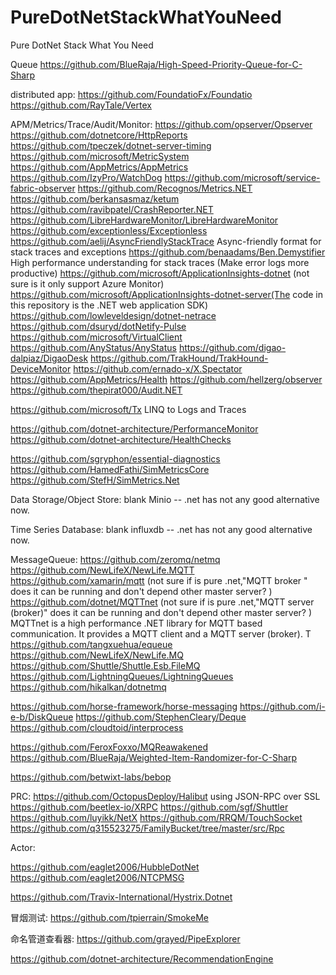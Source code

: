 # PureDotNetStackWhatYouNeed
Pure DotNet Stack What You Need

Queue
  https://github.com/BlueRaja/High-Speed-Priority-Queue-for-C-Sharp

distributed app:
  https://github.com/FoundatioFx/Foundatio
  https://github.com/RayTale/Vertex


APM/Metrics/Trace/Audit/Monitor:
  https://github.com/opserver/Opserver
  https://github.com/dotnetcore/HttpReports
  https://github.com/tpeczek/dotnet-server-timing
  https://github.com/microsoft/MetricSystem
  https://github.com/AppMetrics/AppMetrics
  https://github.com/IzyPro/WatchDog
  https://github.com/microsoft/service-fabric-observer
  https://github.com/Recognos/Metrics.NET
  https://github.com/berkansasmaz/ketum
  https://github.com/ravibpatel/CrashReporter.NET
  https://github.com/LibreHardwareMonitor/LibreHardwareMonitor
  https://github.com/exceptionless/Exceptionless
  https://github.com/aelij/AsyncFriendlyStackTrace
    Async-friendly format for stack traces and exceptions
  https://github.com/benaadams/Ben.Demystifier
    High performance understanding for stack traces (Make error logs more productive)
  https://github.com/microsoft/ApplicationInsights-dotnet    (not sure is it only support Azure Monitor)      https://github.com/microsoft/ApplicationInsights-dotnet-server(The code in this repository is the .NET web application SDK)
  https://github.com/lowleveldesign/dotnet-netrace
  https://github.com/dsuryd/dotNetify-Pulse
  https://github.com/microsoft/VirtualClient
  https://github.com/AnyStatus/AnyStatus
  https://github.com/digao-dalpiaz/DigaoDesk
  https://github.com/TrakHound/TrakHound-DeviceMonitor
  https://github.com/ernado-x/X.Spectator
  https://github.com/AppMetrics/Health
  https://github.com/hellzerg/observer
  https://github.com/thepirat000/Audit.NET
  
  https://github.com/microsoft/Tx
    LINQ to Logs and Traces

  https://github.com/dotnet-architecture/PerformanceMonitor
  https://github.com/dotnet-architecture/HealthChecks


https://github.com/sgryphon/essential-diagnostics
https://github.com/HamedFathi/SimMetricsCore
https://github.com/StefH/SimMetrics.Net


Data Storage/Object Store:
blank
  Minio -- .net has not any good alternative now.

Time Series Database:
blank
  influxdb -- .net has not any good alternative now.


MessageQueue:
  https://github.com/zeromq/netmq
  https://github.com/NewLifeX/NewLife.MQTT
  https://github.com/xamarin/mqtt (not sure if is pure .net,"MQTT  broker " does it can be running and don't depend other master server? )
  https://github.com/dotnet/MQTTnet  (not sure if is pure .net,"MQTT server (broker)" does it can be running and don't depend other master server? )
    MQTTnet is a high performance .NET library for MQTT based communication. It provides a MQTT client and a MQTT server (broker). T
  https://github.com/tangxuehua/equeue
  https://github.com/NewLifeX/NewLife.MQ
  https://github.com/Shuttle/Shuttle.Esb.FileMQ
  https://github.com/LightningQueues/LightningQueues
  https://github.com/hikalkan/dotnetmq

  https://github.com/horse-framework/horse-messaging
  https://github.com/i-e-b/DiskQueue
  https://github.com/StephenCleary/Deque
  https://github.com/cloudtoid/interprocess

  https://github.com/FeroxFoxxo/MQReawakened
  https://github.com/BlueRaja/Weighted-Item-Randomizer-for-C-Sharp



https://github.com/betwixt-labs/bebop

PRC:
  https://github.com/OctopusDeploy/Halibut
    using JSON-RPC over SSL
  https://github.com/beetlex-io/XRPC
  https://github.com/sgf/Shuttler
  https://github.com/luyikk/NetX
  https://github.com/RRQM/TouchSocket
  https://github.com/q315523275/FamilyBucket/tree/master/src/Rpc
  
Actor:
  

https://github.com/eaglet2006/HubbleDotNet
https://github.com/eaglet2006/NTCPMSG

https://github.com/Travix-International/Hystrix.Dotnet


冒烟测试:
https://github.com/tpierrain/SmokeMe

命名管道查看器:
https://github.com/grayed/PipeExplorer


https://github.com/dotnet-architecture/RecommendationEngine
